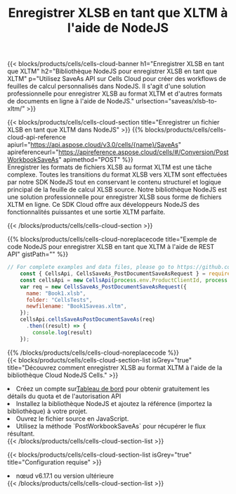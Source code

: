﻿---
title:  Enregistrer XLSB en tant que XLTM à l'aide de NodeJS
description:  Utilisation du SDK Cloud Aspose.Cells pour NodeJS pour enregistrer le fichier au format XLSB en tant que fichier au format XLTM.
kwords: Excel, Save XLSB as XLTM, REST, NodeJS
howto: How to save XLSB as XLTM using Aspose.Cells Cloud NodeJS library.
---
{{< blocks/products/cells/cells-cloud-banner h1="Enregistrer XLSB en tant que XLTM" h2="Bibliothèque NodeJS pour enregistrer XLSB en tant que XLTM" p="Utilisez SaveAs API sur Cells Cloud pour créer des workflows de feuilles de calcul personnalisés dans NodeJS. Il s\'agit d\'une solution professionnelle pour enregistrer XLSB au format XLTM et d\'autres formats de documents en ligne à l\'aide de NodeJS." urlsection="saveas/xlsb-to-xltm/" >}}

{{< blocks/products/cells/cells-cloud-section title="Enregistrer un fichier XLSB en tant que XLTM dans NodeJS" >}}
{{% blocks/products/cells/cells-cloud-api-reference apiurl="https://api.aspose.cloud/v3.0/cells/{name}/SaveAs" apireferenceurl="https://apireference.aspose.cloud/cells/#/Conversion/PostWorkbookSaveAs" apimethod="POST" %}}
<br/>
Enregistrer les formats de fichiers XLSB au format XLTM est une tâche complexe. Toutes les transitions du format XLSB vers XLTM sont effectuées par notre SDK NodeJS tout en conservant le contenu structurel et logique principal de la feuille de calcul XLSB source. Notre bibliothèque NodeJS est une solution professionnelle pour enregistrer XLSB sous forme de fichiers XLTM en ligne. Ce SDK Cloud offre aux développeurs NodeJS des fonctionnalités puissantes et une sortie XLTM parfaite.

{{< /blocks/products/cells/cells-cloud-section >}}

{{% blocks/products/cells/cells-cloud-noreplacecode title="Exemple de code NodeJS pour enregistrer XLSB en tant que XLTM à l\'aide de REST API" gistPath="" %}}
  
```js
// For complete examples and data files, please go to https://github.com/aspose-cells-cloud/aspose-cells-cloud-node/
    const { CellsApi, CellsSaveAs_PostDocumentSaveAsRequest } = require("asposecellscloud");
    const cellsApi = new CellsApi(process.env.ProductClientId, process.env.ProductClientSecret);
    var req = new CellsSaveAs_PostDocumentSaveAsRequest({
      name: "Book1.xlsb",
      folder: "CellsTests",
      newfilename: "Book1Saveas.xltm",
    });
    cellsApi.cellsSaveAsPostDocumentSaveAs(req)
      .then((result) => {
        console.log(result)
    });
```
  
{{% /blocks/products/cells/cells-cloud-noreplacecode %}}
<br/>
{{< blocks/products/cells/cells-cloud-section-list isGrey="true" title="Découvrez comment enregistrer XLSB au format XLTM à l\'aide de la bibliothèque Cloud NodeJS Cells." >}}
<li> Créez un compte sur<a href="https://dashboard.aspose.cloud/">Tableau de bord</a> pour obtenir gratuitement les détails du quota et de l'autorisation API</li>
<li>Installez la bibliothèque NodeJS et ajoutez la référence (importez la bibliothèque) à votre projet.</li>
<li>Ouvrez le fichier source en JavaScript.</li>
<li>Utilisez la méthode `PostWorkbookSaveAs` pour récupérer le flux résultant.</li>
{{< /blocks/products/cells/cells-cloud-section-list >}}

{{< blocks/products/cells/cells-cloud-section-list isGrey="true" title="Configuration requise" >}}
<li>nœud v6.17.1 ou version ultérieure</li>
{{< /blocks/products/cells/cells-cloud-section-list >}}
